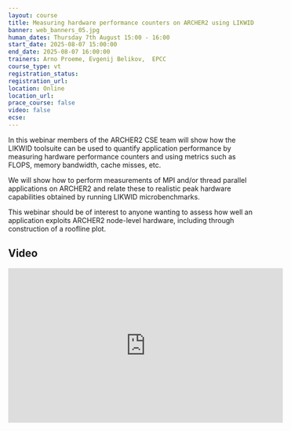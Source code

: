 ```yaml
---
layout: course
title: Measuring hardware performance counters on ARCHER2 using LIKWID 
banner: web_banners_05.jpg
human_dates: Thursday 7th August 15:00 - 16:00
start_date: 2025-08-07 15:00:00
end_date: 2025-08-07 16:00:00
trainers: Arno Proeme, Evgenij Belikov,  EPCC
course_type: vt
registration_status:
registration_url:
location: Online
location_url:
prace_course: false
video: false
ecse:
---
```




In this webinar members of the ARCHER2 CSE team will show how the LIKWID toolsuite can be used to quantify application performance by measuring hardware performance counters and using metrics such as FLOPS, memory bandwidth, cache misses, etc.

We will show how to perform measurements of MPI and/or thread parallel applications on ARCHER2 and relate these to realistic peak hardware capabilities obtained by running LIKWID microbenchmarks. 

This webinar should be of interest to anyone wanting to assess how well an application exploits ARCHER2 node-level hardware, including through construction of a roofline plot.



<section id="service">


<!--
  <div class="row ">	

      <div class="col-xs-6 col-sm-4">
        <a class="ar2_linkbox ar2_linkbox-teal" 
          href=" https://eu.bbcollab.com/guest/75e6f32c1e0a4eb4a51edab2c9d56c74">
          <strong>Join Session</strong><br/>
          Join this online session in your browser
        </a>
      </div>

      <div class="col-xs-6 col-sm-4">
        <a class="ar2_linkbox ar2_linkbox-green" href="courses/"
           href="myevents.ics">
          <strong>Add to Calendar</strong><br/>
          Download ICS file to add this event to your calendar complete with join link
        </a>
      </div>

											
    </div>



-->


<h2><a name="video">Video</a></h2>

<div>

<iframe title="Video"  width="560" height="315" src="https://www.youtube.com/embed/cWhFwElXLew   " frameborder="0" allow="accelerometer; autoplay; encrypted-media; gyroscope; picture-in-picture" allowfullscreen></iframe>

</div>






<section id="service">
<!--
    <div class="row ">	



      <div class="col-xs-6 col-sm-4">
        <a class="ar2_linkbox ar2_linkbox-teal" href="  ">
          <strong>Transcript</strong><br/>
          Download a transcript of the video audio
        </a>
      </div>

-->

      <div class="col-xs-6 col-sm-4">
        <a class="ar2_linkbox ar2_linkbox-green" href="courses/"
           href="LIKWID_performance_counters_ARCHER2.pdf">
          <strong>Slides</strong><br/>
          Download pdf of the presentation
        </a>
      </div>



</section>

